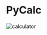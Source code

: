 # PyCalc

![calculator](https://github.com/mashroofmashru/PyCalc/assets/136979239/37ed6940-63cd-4be8-8b90-d8623d582e37)
